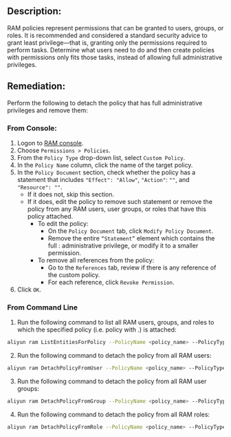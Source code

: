 ## Description:

RAM policies represent permissions that can be granted to users, groups, or roles. It is recommended and considered a standard security advice to grant least privilege—that is, granting only the permissions required to perform tasks. Determine what users need to do and then create policies with permissions only fits those tasks, instead of allowing full administrative privileges.

## Remediation:

Perform the following to detach the policy that has full administrative privileges and remove them:

### From Console:

1. Logon to [RAM console](https://ram.console.aliyun.com/overview).
2. Choose `Permissions > Policies`.
3. From the `Policy Type` drop-down list, select `Custom Policy`.
4. In the `Policy Name` column, click the name of the target policy.
5. In the `Policy Document` section, check whether the policy has a statement that includes `"Effect": "Allow"`, `"Action"`: `""`, and `"Resource": ""`.
   - If it does not, skip this section.
   - If it does, edit the policy to remove such statement or remove the policy from any RAM users, user groups, or roles that have this policy attached.
     - To edit the policy:
       - On the `Policy Document` tab, click `Modify Policy Document`.
       - Remove the entire `“Statement”` element which contains the full : administrative privilege, or modify it to a smaller permission.
     - To remove all references from the policy:
       - Go to the `References` tab, review if there is any reference of the custom policy.
       - For each reference, click `Revoke Permission`.
6. Click `OK`.

### From Command Line

1. Run the following command to list all RAM users, groups, and roles to which the specified policy (i.e. policy with .) is attached:

```bash
aliyun ram ListEntitiesForPolicy --PolicyName <policy_name> --PolicyType Custom
```

2. Run the following command to detach the policy from all RAM users:

```bash
aliyun ram DetachPolicyFromUser --PolicyName <policy_name> --PolicyType Custom --UserName <ram_user>
```

3. Run the following command to detach the policy from all RAM user groups:

```bash
aliyun ram DetachPolicyFromGroup --PolicyName <policy_name> --PolicyType Custom --GroupName <ram_group>
```

4. Run the following command to detach the policy from all RAM roles:

```bash
aliyun ram DetachPolicyFromRole --PolicyName <policy_name> --PolicyType Custom --RoleName <ram_role>
```
